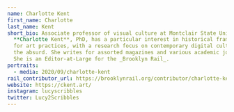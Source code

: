 ```yaml
---
name: Charlotte Kent
first_name: Charlotte
last_name: Kent
short_bio: Associate professor of visual culture at Montclair State University
  **Charlotte Kent**, PhD, has a particular interest in historical frameworks
  for art practices, with a research focus on contemporary digital culture and
  the absurd. She writes for assorted magazines and various academic journals.
  She is an Editor-at-Large for the _Brooklyn Rail_.
portraits:
  - media: 2020/09/charlotte-kent
rail_contributor_url: https://brooklynrail.org/contributor/charlotte-kent
website: https://ckent.art/
instagram: lucyscribbles
twitter: Lucy2Scribbles
---
```

